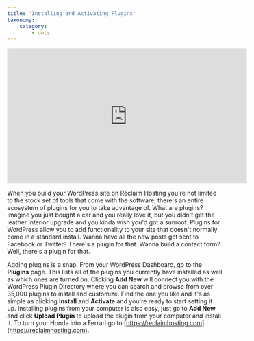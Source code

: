 ```yaml
---
title: 'Installing and Activating Plugins'
taxonomy:
    category:
        - docs
---
```


<iframe width="560" height="315" src="https://www.youtube.com/embed/u075nwYCIfQ" frameborder="0" allowfullscreen></iframe>
<p></p>

When you build your WordPress site on Reclaim Hosting you're not limited to the stock set of tools that come with the software, there's an entire ecosystem of plugins for you to take advantage of. What are plugins? Imagine you just bought a car and you really love it, but you didn't get the leather interior upgrade and you kinda wish you'd got a sunroof. Plugins for WordPress allow you to add functionality to your site that doesn't normally come in a standard install. Wanna have all the new posts get sent to Facebook or Twitter? There's a plugin for that. Wanna build a contact form? Well, there's a plugin for that.

Adding plugins is a snap. From your WordPress Dashboard, go to the **Plugins** page. This lists all of the plugins you currently have installed as well as which ones are turned on. Clicking **Add New** will connect you with the WordPress Plugin Directory where you can search and browse from over 35,000 plugins to install and customize. Find the one you like and it's as simple as clicking **Install** and **Activate** and you're ready to start setting it up. Installing plugins from your computer is also easy, just go to **Add New** and click **Upload Plugin** to upload the plugin from your computer and install it. To turn your Honda into a Ferrari go to [https://reclaimhosting.com](https://reclaimhosting.com).
